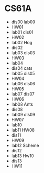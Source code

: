# CS61A

* dis00 lab00
* HW01
* lab01 dis01
* HW02
* lab02 Hog
* dis02
* lab03 dis03
* HW03
* lab04
* dis04 cats
* lab05 dis05
* HW04
* lab06 dis06
* HW05
* lab07 dis07
* HW06
* lab08 Ants
* dis08
* lab09 dis09
* HW07
* lab10
* lab11 HW08
* dis11
* HW09
* lab12 Scheme
* dis12
* lab13 Hw10
* dis13
* HW11
